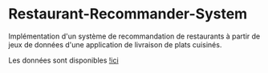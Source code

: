 # Restaurant-Recommander-System
Implémentation d'un système de recommandation de restaurants à partir de jeux de données d'une application de livraison de plats cuisinés.

Les données sont disponibles [!ici](https://mega.nz/file/ZRhgESqR#iuO6pBaZbeEttJ_BGmwbSh2XTg4tnf_zXrzSXcq5W6M)
